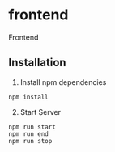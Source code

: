 # frontend
Frontend

## Installation
1. Install npm dependencies
```
npm install
```

2. Start Server
```
npm run start
npm run end
npm run stop
```
